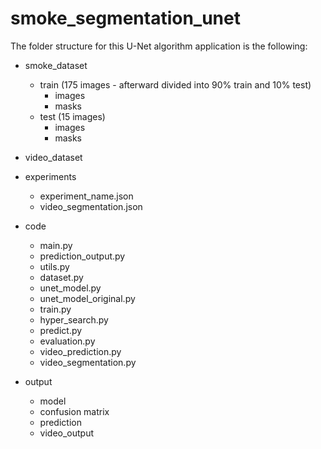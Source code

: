 # smoke_segmentation_unet
The folder structure for this U-Net algorithm application is the following:
- smoke_dataset
    - train (175 images - afterward divided into 90% train and 10% test)
        - images
        - masks
    - test (15 images)
        - images
        - masks

- video_dataset

- experiments
    - experiment_name.json
    - video_segmentation.json

- code
    - main.py
    - prediction_output.py
    - utils.py
    - dataset.py
    - unet_model.py
    - unet_model_original.py
    - train.py
    - hyper_search.py
    - predict.py
    - evaluation.py
    - video_prediction.py
    - video_segmentation.py

- output
    - model
    - confusion matrix
    - prediction
    - video_output
